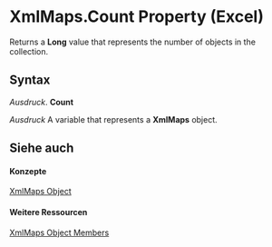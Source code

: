 
# XmlMaps.Count Property (Excel)

Returns a  **Long** value that represents the number of objects in the collection.


## Syntax

 _Ausdruck_. **Count**

 _Ausdruck_ A variable that represents a **XmlMaps** object.


## Siehe auch


#### Konzepte


[XmlMaps Object](0cb16ec8-1120-0da3-508b-c1c9b0aa1701.md)
#### Weitere Ressourcen


[XmlMaps Object Members](http://msdn.microsoft.com/library/10b087e3-e654-2c1e-569e-c7573e0456c2%28Office.15%29.aspx)